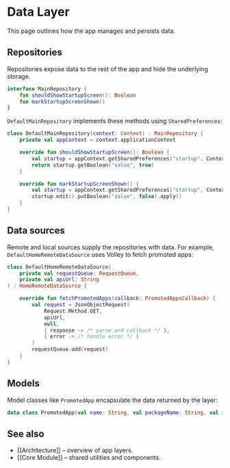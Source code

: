 # Data Layer

This page outlines how the app manages and persists data.

## Repositories

Repositories expose data to the rest of the app and hide the underlying storage.

```kotlin
interface MainRepository {
    fun shouldShowStartupScreen(): Boolean
    fun markStartupScreenShown()
}
```

`DefaultMainRepository` implements these methods using `SharedPreferences`:

```kotlin
class DefaultMainRepository(context: Context) : MainRepository {
    private val appContext = context.applicationContext

    override fun shouldShowStartupScreen(): Boolean {
        val startup = appContext.getSharedPreferences("startup", Context.MODE_PRIVATE)
        return startup.getBoolean("value", true)
    }

    override fun markStartupScreenShown() {
        val startup = appContext.getSharedPreferences("startup", Context.MODE_PRIVATE)
        startup.edit().putBoolean("value", false).apply()
    }
}
```

## Data sources

Remote and local sources supply the repositories with data. For example,
`DefaultHomeRemoteDataSource` uses Volley to fetch promoted apps:

```kotlin
class DefaultHomeRemoteDataSource(
    private val requestQueue: RequestQueue,
    private val apiUrl: String
) : HomeRemoteDataSource {

    override fun fetchPromotedApps(callback: PromotedAppsCallback) {
        val request = JsonObjectRequest(
            Request.Method.GET,
            apiUrl,
            null,
            { response -> /* parse and callback */ },
            { error -> /* handle error */ }
        )
        requestQueue.add(request)
    }
}
```

## Models

Model classes like `PromotedApp` encapsulate the data returned by the layer:

```kotlin
data class PromotedApp(val name: String, val packageName: String, val iconUrl: String)
```

## See also

- [[Architecture]] – overview of app layers.
- [[Core Module]] – shared utilities and components.